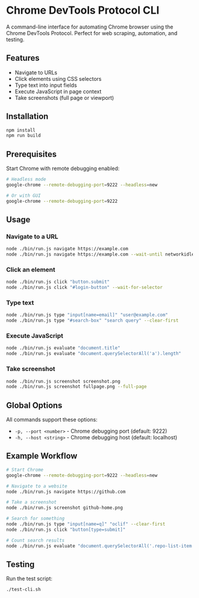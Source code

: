 # Chrome DevTools Protocol CLI

A command-line interface for automating Chrome browser using the Chrome DevTools Protocol. Perfect for web scraping, automation, and testing.

## Features

- Navigate to URLs
- Click elements using CSS selectors
- Type text into input fields
- Execute JavaScript in page context
- Take screenshots (full page or viewport)

## Installation

```bash
npm install
npm run build
```

## Prerequisites

Start Chrome with remote debugging enabled:

```bash
# Headless mode
google-chrome --remote-debugging-port=9222 --headless=new

# Or with GUI
google-chrome --remote-debugging-port=9222
```

## Usage

### Navigate to a URL

```bash
node ./bin/run.js navigate https://example.com
node ./bin/run.js navigate https://example.com --wait-until networkidle0
```

### Click an element

```bash
node ./bin/run.js click "button.submit"
node ./bin/run.js click "#login-button" --wait-for-selector
```

### Type text

```bash
node ./bin/run.js type "input[name=email]" "user@example.com"
node ./bin/run.js type "#search-box" "search query" --clear-first
```

### Execute JavaScript

```bash
node ./bin/run.js evaluate "document.title"
node ./bin/run.js evaluate "document.querySelectorAll('a').length"
```

### Take screenshot

```bash
node ./bin/run.js screenshot screenshot.png
node ./bin/run.js screenshot fullpage.png --full-page
```

## Global Options

All commands support these options:

- `-p, --port <number>` - Chrome debugging port (default: 9222)
- `-h, --host <string>` - Chrome debugging host (default: localhost)

## Example Workflow

```bash
# Start Chrome
google-chrome --remote-debugging-port=9222 --headless=new

# Navigate to a website
node ./bin/run.js navigate https://github.com

# Take a screenshot
node ./bin/run.js screenshot github-home.png

# Search for something
node ./bin/run.js type "input[name=q]" "oclif" --clear-first
node ./bin/run.js click "button[type=submit]"

# Count search results
node ./bin/run.js evaluate "document.querySelectorAll('.repo-list-item').length"
```

## Testing

Run the test script:

```bash
./test-cli.sh
```